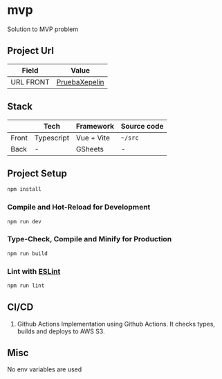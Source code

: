 # mvp

Solution to MVP problem

## Project Url

| Field      | Value                                                                      |
| ---------- | -------------------------------------------------------------------------- |
| URL FRONT  | [PruebaXepelin](http://prueba-xepelin.s3-website.us-east-2.amazonaws.com/) |

## Stack

|         | Tech       | Framework  | Source code                   |
| ------- | ---------- | ---------- | ----------------------------- |
| Front   | Typescript | Vue + Vite | `~/src`                       |
| Back    | -          | GSheets    | -                             |

## Project Setup

```sh
npm install
```

### Compile and Hot-Reload for Development

```sh
npm run dev
```

### Type-Check, Compile and Minify for Production

```sh
npm run build
```

### Lint with [ESLint](https://eslint.org/)

```sh
npm run lint
```

## CI/CD
1. Github Actions
  Implementation using Github Actions.
  It checks types, builds and deploys to AWS S3.

## Misc
  No env variables are used
